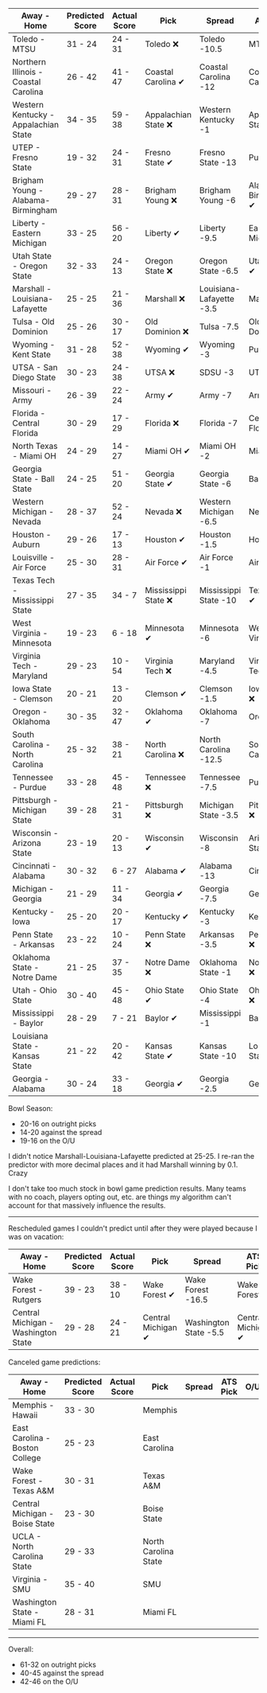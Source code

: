 Away - Home | Predicted Score | Actual Score | Pick | Spread | ATS Pick | O/U | O/U Pick
---| ---| ---| ---| ---| ---| ---| ---
Toledo - MTSU | 31 - 24 | 24 - 31 | Toledo ❌ | Toledo -10.5 | MTSU ✔ | 50 | Over ✔
Northern Illinois - Coastal Carolina | 26 - 42 | 41 - 47 | Coastal Carolina ✔ | Coastal Carolina -12 | Coastal Carolina ❌ | 63.5 |  Over ✔
Western Kentucky - Appalachian State | 34 - 35 | 59 - 38 | Appalachian State ❌ | Western Kentucky -1 | Appalachian State ❌ | 68 | Over ✔
UTEP - Fresno State | 19 - 32 | 24 - 31 | Fresno State ✔ | Fresno State -13 | Push ➖ | 54.5 | Under ❌
Brigham Young - Alabama-Birmingham | 29 - 27 | 28 - 31 | Brigham Young ❌ | Brigham Young -6 | Alabama-Birmingham ✔ | 54 | Over ✔
Liberty - Eastern Michigan | 33 - 25 | 56 - 20 | Liberty ✔ | Liberty -9.5 | Eastern Michigan ❌ | 58.5 | Under ❌
Utah State - Oregon State | 32 - 33 | 24 - 13 | Oregon State ❌ | Oregon State -6.5 | Utah State ✔ | 68.5 | Under ✔
Marshall - Louisiana-Lafayette | 25 - 25 | 21 - 36 | Marshall ❌ | Louisiana-Lafayette -3.5 | Marshall ❌ | 56 | Under ❌
Tulsa - Old Dominion | 25 - 26 | 30 - 17 | Old Dominion ❌ | Tulsa -7.5 | Old Dominion ❌ | 55 | Under ✔
Wyoming - Kent State | 31 - 28 | 52 - 38 | Wyoming ✔ | Wyoming -3 | Push ➖ | 60.5 | Under ❌
UTSA - San Diego State | 30 - 23 | 24 - 38 | UTSA ❌ | SDSU -3 | UTSA ❌ | 48 | Over ✔
Missouri - Army | 26 - 39 | 22 - 24 | Army ✔ | Army -7 | Army ❌ | 54 | Over ❌
Florida - Central Florida | 30 - 29 | 17 - 29 | Florida ❌ | Florida -7 | Central Florida ✔ | 56 | Over ❌
North Texas - Miami OH | 24 - 29 | 14 - 27 | Miami OH ✔ | Miami OH -2 | Miami OH ✔ | 56.5 | Under ✔
Georgia State - Ball State | 24 - 25 | 51 - 20 | Georgia State ✔ | Georgia State -6 | Ball State ❌ | 53 | Under ❌
Western Michigan - Nevada | 28 - 37 | 52 - 24 | Nevada ❌ | Western Michigan -6.5 | Nevada ❌ | 57 | Over ✔
Houston - Auburn | 29 - 26 | 17 - 13 | Houston ✔ | Houston -1.5 | Houston ✔ | 49 | Over ❌
Louisville - Air Force | 25 - 30 | 28 - 31 | Air Force ✔ | Air Force -1 | Air Force ✔ | 55 | Push ➖
Texas Tech - Mississippi State | 27 - 35 | 34 - 7 | Mississippi State ❌ | Mississippi State -10 | Texas Tech ✔ | 58 | Over ❌
West Virginia - Minnesota | 19 - 23 | 6 - 18 | Minnesota ✔ | Minnesota -6 | West Virginia ❌ | 45 | Under ✔
Virginia Tech - Maryland | 29 - 23 | 10 - 54 | Virginia Tech ❌ | Maryland -4.5 | Virginia Tech ❌ | 55.5 | Under ❌
Iowa State - Clemson | 20 - 21 | 13 - 20 | Clemson ✔ | Clemson -1.5 | Iowa State ❌ | 45 | Under ✔
Oregon - Oklahoma | 30 - 35 | 32 - 47 | Oklahoma ✔ | Oklahoma -7 | Oregon ❌ | 64 | Over ✔
South Carolina - North Carolina | 25 - 32 | 38 - 21 | North Carolina ❌ | North Carolina -12.5 | South Carolina ✔ | 57.5 | Under ✔
Tennessee - Purdue | 33 - 28 | 45 - 48 | Tennessee ❌ | Tennessee -7.5 | Purdue ✔ | 66.5 | Under ❌
Pittsburgh - Michigan State | 39 - 28 | 21 - 31 | Pittsburgh ❌ | Michigan State -3.5 | Pittsburgh ❌ | 55 | Over ✔
Wisconsin - Arizona State | 23 - 19 | 20 - 13 | Wisconsin ✔ | Wisconsin -8 | Arizona State ✔ | 42.5 | Under ✔
Cincinnati - Alabama | 30 - 32 | 6 - 27 | Alabama ✔ | Alabama -13 | Cincinnati ❌ | 57.5 | Over ❌
Michigan - Georgia | 21 - 29 | 11 - 34 | Georgia ✔ | Georgia -7.5 | Georgia ✔ | 46 | Over ❌
Kentucky - Iowa | 25 - 20 | 20 - 17 | Kentucky ✔ | Kentucky -3 | Kentucky ❌ | 44 | Over ❌
Penn State - Arkansas | 23 - 22 | 10 - 24 | Penn State ❌ | Arkansas -3.5 | Penn State ❌ | 51 | Under ✔
Oklahoma State - Notre Dame | 21 - 25 | 37 - 35 | Notre Dame ❌ | Oklahoma State -1 | Notre Dame ❌ | 45 | Over ✔
Utah - Ohio State | 30 - 40 | 45 - 48 | Ohio State ✔ | Ohio State -4 | Ohio State ❌ | 64.5 | Over ✔
Mississippi - Baylor | 28 - 29 | 7 - 21 | Baylor ✔ | Mississippi -1 | Baylor ✔ | 60 | Under ✔
Louisiana State - Kansas State | 21 - 22 | 20 - 42 | Kansas State ✔ | Kansas State -10 | Louisiana State ❌ | 47 | Under ❌
Georgia - Alabama | 30 - 24 | 33 - 18 | Georgia ✔ | Georgia -2.5 | Georgia ✔ | 53 | Over ❌

Bowl Season:

* 20-16 on outright picks
* 14-20 against the spread
* 19-16 on the O/U

I didn't notice Marshall-Louisiana-Lafayette predicted at 25-25.  I re-ran the predictor with more decimal places and it had Marshall winning by 0.1.  Crazy

I don't take too much stock in bowl game prediction results.  Many teams with no coach, players opting out, etc. are things my algorithm can't account for that massively influence the results.

---

Rescheduled games I couldn't predict until after they were played because I was on vacation:

Away - Home | Predicted Score | Actual Score | Pick | Spread | ATS Pick | O/U | O/U Pick
---| ---| ---| ---| ---| ---| ---| ---
Wake Forest - Rutgers | 39 - 23 | 38 - 10 | Wake Forest ✔ | Wake Forest -16.5 | Wake Forest ❌ | 62.5 | Under ✔
Central Michigan - Washington State | 29 - 28 | 24 - 21 | Central Michigan ✔ | Washington State -5.5 | Central Michigan ✔ | 56 | Over ❌

Canceled game predictions:

Away - Home | Predicted Score | Actual Score | Pick | Spread | ATS Pick | O/U | O/U Pick
---| ---| ---| ---| ---| ---| ---| ---
Memphis - Hawaii | 33 - 30 |  | Memphis |  |  |  | 
East Carolina - Boston College | 25 - 23 |  | East Carolina |  |  |  | 
Wake Forest - Texas A&M | 30 - 31 |  | Texas A&M |  |  |  | 
Central Michigan - Boise State | 23 - 30 |  | Boise State |  |  |  | 
UCLA - North Carolina State | 29 - 33 |  | North Carolina State |  |  |  | 
Virginia - SMU | 35 - 40 |  | SMU |  |  |  | 
Washington State - Miami FL | 28 - 31 |  | Miami FL |  |  |  | 

---

Overall:

* 61-32 on outright picks
* 40-45 against the spread
* 42-46 on the O/U